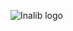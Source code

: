![Inalib logo](https://user-images.githubusercontent.com/110833255/184542495-b2d6c3a2-988f-4c3a-92fd-c1a0d915768e.png)
